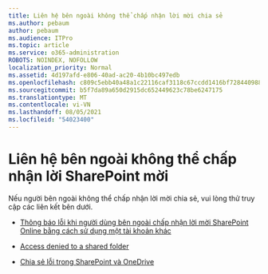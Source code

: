 ```yaml
---
title: Liên hệ bên ngoài không thể chấp nhận lời mời chia sẻ
ms.author: pebaum
author: pebaum
ms.audience: ITPro
ms.topic: article
ms.service: o365-administration
ROBOTS: NOINDEX, NOFOLLOW
localization_priority: Normal
ms.assetid: 4d197afd-e806-40ad-ac20-4b10bc497edb
ms.openlocfilehash: c809c5ebb40a48a1c22116caf3118c67ccdd1416bf7284409886ed0c96250410
ms.sourcegitcommit: b5f7da89a650d2915dc652449623c78be6247175
ms.translationtype: MT
ms.contentlocale: vi-VN
ms.lasthandoff: 08/05/2021
ms.locfileid: "54023400"
---
```

# <a name="external-contact-is-unable-to-accept-a-sharepoint-invitation"></a>Liên hệ bên ngoài không thể chấp nhận lời SharePoint mời

Nếu người bên ngoài không thể chấp nhận lời mời chia sẻ, vui lòng thử truy cập các liên kết bên dưới.

- [Thông báo lỗi khi người dùng bên ngoài chấp nhận lời mời SharePoint Online bằng cách sử dụng một tài khoản khác](https://docs.microsoft.com/sharepoint/support/sharing-and-permissions/error-when-external-user-accepts-an-invitation-by-using-another-account)

- [Access denied to a shared folder](https://docs.microsoft.com/sharepoint/support/sharing-and-permissions/cannot-access-shared-folder)

- [Chia sẻ lỗi trong SharePoint và OneDrive](https://docs.microsoft.com/sharepoint/sharepoint-onedrive-error-message)

